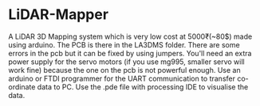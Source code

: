 # LiDAR-Mapper
A LiDAR 3D Mapping system which is very low cost at 5000₹(~80$) made using arduino.
The PCB is there in the LA3DMS folder. There are some errors in the pcb but it can be fixed by using jumpers.
You'll need an extra power supply for the servo motors (if you use mg995, smaller servo will work fine) because the one on the pcb is not powerful enough.
Use an arduino or FTDI programmer for the UART communication to transfer co-ordinate data to PC.
Use the .pde file with processing IDE to visualise the data.

